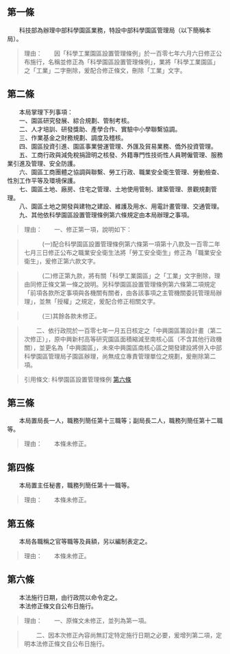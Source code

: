 第一條 
-------
　　科技部為辦理中部科學園區業務，特設中部科學園區管理局（以下簡稱本局）。  
> 理由：　　因「科學工業園區設置管理條例」於一百零七年六月六日修正公布施行，名稱並修正為「科學園區設置管理條例」，業將「科學工業園區」之「工業」二字刪除，爰配合修正條文，刪除「工業」文字。



第二條 
-------
　　本局掌理下列事項：  
　　一、園區研究發展、綜合規劃、管制考核。  
　　二、人才培訓、研發獎助、產學合作、實驗中小學聯繫協調。  
　　三、作業基金之財務規劃、調度及稽核。  
　　四、園區投資引進、園區事業營運管理、外匯及貿易業務、僑外投資管理。  
　　五、工商行政與減免稅捐證明之核發、外籍專門性技術性人員聘僱管理、服務業引進及管理、安全防護。  
　　六、園區工商團體之協調與聯繫、勞工行政、職業安全衛生管理、勞動檢查、性別工作平等及環境保護。  
　　七、園區土地、廠房、住宅之管理、土地使用管制、建築管理、景觀規劃管理。  
　　八、園區土地之開發與建物之建設、維護及用水、用電計畫管理、交通管理。  
　　九、其他依科學園區設置管理條例第六條規定由本局辦理之事項。  
> 理由：　　一、修正第一項，說明如下：

> 　　　(一)配合科學園區設置管理條例第六條第一項第十八款及一百零二年七月三日修正公布之職業安全衛生法將「勞工安全衛生」修正為「職業安全衛生」，爰修正第六款文字。

> 　　　(二)修正第九款，將有關「科學工業園區」之「工業」文字刪除，理由同修正條文第一條之說明。另科學園區設置管理條例第六條第二項規定「前項各款所定事項與各機關有關者，由各該事項之主管機關委託管理局辦理」，並無「授權」之規定，爰配合修正相關文字。

> 　　　(三)其餘各款未修正。

> 　　二、依行政院於一百零七年一月五日核定之「中興園區籌設計畫（第二次修正）」，原中興新村高等研究園區面積縮減至南核心區（不含其他行政機關），並更名為「中興園區」，未來中興園區南核心區之開發建設將併入中部科學園區管理局子園區辦理，尚無成立專責管理單位之規劃，爰刪除第二項。

> 引用條文: 科學園區設置管理條例 [第六條](../../科技/科學園區/科學園區設置管理條例.md#第六條-管理局掌理事項)



第三條 
-------
　　本局置局長一人，職務列簡任第十三職等；副局長二人，職務列簡任第十二職等。  
> 理由：　　本條未修正。



第四條 
-------
　　本局置主任秘書，職務列簡任第十一職等。  
> 理由：　　本條未修正。



第五條 
-------
　　本局各職稱之官等職等及員額，另以編制表定之。  
> 理由：　　本條未修正。



第六條 
-------
　　本法施行日期，由行政院以命令定之。  
　　本法修正條文自公布日施行。  
> 理由：　　一、原條文未修正，並列為第一項。

> 　　二、因本次修正內容尚無訂定特定施行日期之必要，爰增列第二項，定明本法修正條文自公布日施行。